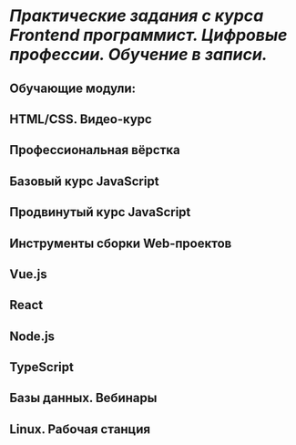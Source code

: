 # ***Практические задания с курса Frontend программист. Цифровые профессии. Обучение в записи.***

## Обучающие модули:
## HTML/CSS. Видео-курс

## Профессиональная вёрстка

## Базовый курс JavaScript

## Продвинутый курс JavaScript

## Инструменты сборки Web-проектов

## Vue.js

## React

##  Node.js

## TypeScript

## Базы данных. Вебинары

## Linux. Рабочая станция
